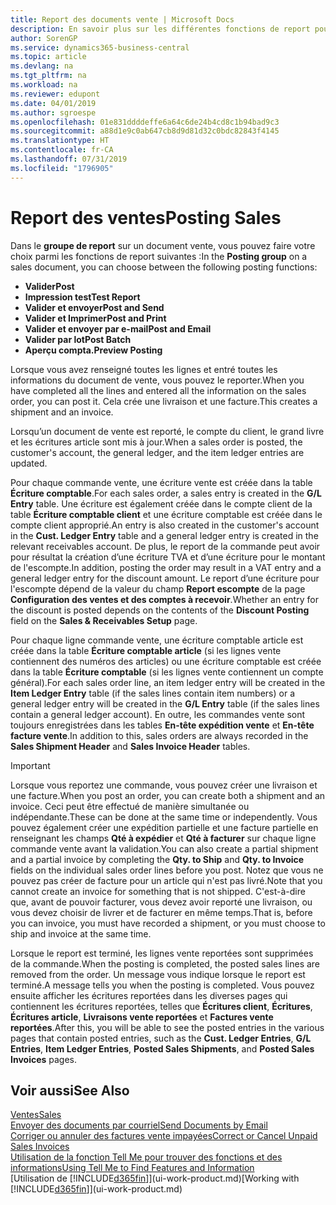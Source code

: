```yaml
---
title: Report des documents vente | Microsoft Docs
description: En savoir plus sur les différentes fonctions de report pour reporter des documents vente et comment mettre à jour les documents reportés.
author: SorenGP
ms.service: dynamics365-business-central
ms.topic: article
ms.devlang: na
ms.tgt_pltfrm: na
ms.workload: na
ms.reviewer: edupont
ms.date: 04/01/2019
ms.author: sgroespe
ms.openlocfilehash: 01e831ddddeffe6a64c6de24b4cd8c1b94bad9c3
ms.sourcegitcommit: a88d1e9c0ab647cb8d9d81d32c0bdc82843f4145
ms.translationtype: HT
ms.contentlocale: fr-CA
ms.lasthandoff: 07/31/2019
ms.locfileid: "1796905"
---
```

# <a name="posting-sales"></a><span data-ttu-id="47eed-103">Report des ventes</span><span class="sxs-lookup"><span data-stu-id="47eed-103">Posting Sales</span></span>
<span data-ttu-id="47eed-104">Dans le **groupe de report** sur un document vente, vous pouvez faire votre choix parmi les fonctions de report suivantes :</span><span class="sxs-lookup"><span data-stu-id="47eed-104">In the **Posting group** on a sales document, you can choose between the following posting functions:</span></span>

* <span data-ttu-id="47eed-105">**Valider**</span><span class="sxs-lookup"><span data-stu-id="47eed-105">**Post**</span></span>
* <span data-ttu-id="47eed-106">**Impression test**</span><span class="sxs-lookup"><span data-stu-id="47eed-106">**Test Report**</span></span>
* <span data-ttu-id="47eed-107">**Valider et envoyer**</span><span class="sxs-lookup"><span data-stu-id="47eed-107">**Post and Send**</span></span>
* <span data-ttu-id="47eed-108">**Valider et Imprimer**</span><span class="sxs-lookup"><span data-stu-id="47eed-108">**Post and Print**</span></span>
* <span data-ttu-id="47eed-109">**Valider et envoyer par e-mail**</span><span class="sxs-lookup"><span data-stu-id="47eed-109">**Post and Email**</span></span>
* <span data-ttu-id="47eed-110">**Valider par lot**</span><span class="sxs-lookup"><span data-stu-id="47eed-110">**Post Batch**</span></span>
* <span data-ttu-id="47eed-111">**Aperçu compta.**</span><span class="sxs-lookup"><span data-stu-id="47eed-111">**Preview Posting**</span></span>

<span data-ttu-id="47eed-112">Lorsque vous avez renseigné toutes les lignes et entré toutes les informations du document de vente, vous pouvez le reporter.</span><span class="sxs-lookup"><span data-stu-id="47eed-112">When you have completed all the lines and entered all the information on the sales order, you can post it.</span></span> <span data-ttu-id="47eed-113">Cela crée une livraison et une facture.</span><span class="sxs-lookup"><span data-stu-id="47eed-113">This creates a shipment and an invoice.</span></span>

<span data-ttu-id="47eed-114">Lorsqu’un document de vente est reporté, le compte du client, le grand livre et les écritures article sont mis à jour.</span><span class="sxs-lookup"><span data-stu-id="47eed-114">When a sales order is posted, the customer's account, the general ledger, and the item ledger entries are updated.</span></span>

<span data-ttu-id="47eed-115">Pour chaque commande vente, une écriture vente est créée dans la table **Écriture comptable**.</span><span class="sxs-lookup"><span data-stu-id="47eed-115">For each sales order, a sales entry is created in the **G/L Entry** table.</span></span> <span data-ttu-id="47eed-116">Une écriture est également créée dans le compte client de la table **Écriture comptable client** et une écriture comptable est créée dans le compte client approprié.</span><span class="sxs-lookup"><span data-stu-id="47eed-116">An entry is also created in the customer's account in the **Cust. Ledger Entry** table and a general ledger entry is created in the relevant receivables account.</span></span> <span data-ttu-id="47eed-117">De plus, le report de la commande peut avoir pour résultat la création d’une écriture TVA et d’une écriture pour le montant de l'escompte.</span><span class="sxs-lookup"><span data-stu-id="47eed-117">In addition, posting the order may result in a VAT entry and a general ledger entry for the discount amount.</span></span> <span data-ttu-id="47eed-118">Le report d’une écriture pour l'escompte dépend de la valeur du champ **Report escompte** de la page **Configuration des ventes et des comptes à recevoir**.</span><span class="sxs-lookup"><span data-stu-id="47eed-118">Whether an entry for the discount is posted depends on the contents of the **Discount Posting** field on the **Sales & Receivables Setup** page.</span></span>

<span data-ttu-id="47eed-119">Pour chaque ligne commande vente, une écriture comptable article est créée dans la table **Écriture comptable article** (si les lignes vente contiennent des numéros des articles) ou une écriture comptable est créée dans la table **Écriture comptable** (si les lignes vente contiennent un compte général).</span><span class="sxs-lookup"><span data-stu-id="47eed-119">For each sales order line, an item ledger entry will be created in the **Item Ledger Entry** table (if the sales lines contain item numbers) or a general ledger entry will be created in the **G/L Entry** table (if the sales lines contain a general ledger account).</span></span> <span data-ttu-id="47eed-120">En outre, les commandes vente sont toujours enregistrées dans les tables **En-tête expédition vente** et **En-tête facture vente**.</span><span class="sxs-lookup"><span data-stu-id="47eed-120">In addition to this, sales orders are always recorded in the **Sales Shipment Header** and **Sales Invoice Header** tables.</span></span>

> [!IMPORTANT]  
>   <span data-ttu-id="47eed-121">Lorsque vous reportez une commande, vous pouvez créer une livraison et une facture.</span><span class="sxs-lookup"><span data-stu-id="47eed-121">When you post an order, you can create both a shipment and an invoice.</span></span> <span data-ttu-id="47eed-122">Ceci peut être effectué de manière simultanée ou indépendante.</span><span class="sxs-lookup"><span data-stu-id="47eed-122">These can be done at the same time or independently.</span></span> <span data-ttu-id="47eed-123">Vous pouvez également créer une expédition partielle et une facture partielle en renseignant les champs **Qté à expédier** et **Qté à facturer** sur chaque ligne commande vente avant la validation.</span><span class="sxs-lookup"><span data-stu-id="47eed-123">You can also create a partial shipment and a partial invoice by completing the **Qty. to Ship** and **Qty. to Invoice** fields on the individual sales order lines before you post.</span></span> <span data-ttu-id="47eed-124">Notez que vous ne pouvez pas créer de facture pour un article qui n'est pas livré.</span><span class="sxs-lookup"><span data-stu-id="47eed-124">Note that you cannot create an invoice for something that is not shipped.</span></span> <span data-ttu-id="47eed-125">C'est-à-dire que, avant de pouvoir facturer, vous devez avoir reporté une livraison, ou vous devez choisir de livrer et de facturer en même temps.</span><span class="sxs-lookup"><span data-stu-id="47eed-125">That is, before you can invoice, you must have recorded a shipment, or you must choose to ship and invoice at the same time.</span></span>

<span data-ttu-id="47eed-126">Lorsque le report est terminé, les lignes vente reportées sont supprimées de la commande.</span><span class="sxs-lookup"><span data-stu-id="47eed-126">When the posting is completed, the posted sales lines are removed from the order.</span></span> <span data-ttu-id="47eed-127">Un message vous indique lorsque le report est terminé.</span><span class="sxs-lookup"><span data-stu-id="47eed-127">A message tells you when the posting is completed.</span></span> <span data-ttu-id="47eed-128">Vous pouvez ensuite afficher les écritures reportées dans les diverses pages qui contiennent les écritures reportées, telles que **Écritures client**, **Écritures**, **Écritures article**, **Livraisons vente reportées** et **Factures vente reportées**.</span><span class="sxs-lookup"><span data-stu-id="47eed-128">After this, you will be able to see the posted entries in the various pages that contain posted entries, such as the **Cust. Ledger Entries**, **G/L Entries**, **Item Ledger Entries**, **Posted Sales Shipments**, and **Posted Sales Invoices** pages.</span></span>  

## <a name="see-also"></a><span data-ttu-id="47eed-129">Voir aussi</span><span class="sxs-lookup"><span data-stu-id="47eed-129">See Also</span></span>

[<span data-ttu-id="47eed-130">Ventes</span><span class="sxs-lookup"><span data-stu-id="47eed-130">Sales</span></span>](sales-manage-sales.md)  
[<span data-ttu-id="47eed-131">Envoyer des documents par courriel</span><span class="sxs-lookup"><span data-stu-id="47eed-131">Send Documents by Email</span></span>](ui-how-send-documents-email.md)  
[<span data-ttu-id="47eed-132">Corriger ou annuler des factures vente impayées</span><span class="sxs-lookup"><span data-stu-id="47eed-132">Correct or Cancel Unpaid Sales Invoices</span></span>](sales-how-correct-cancel-sales-invoice.md)  
[<span data-ttu-id="47eed-133">Utilisation de la fonction Tell Me pour trouver des fonctions et des informations</span><span class="sxs-lookup"><span data-stu-id="47eed-133">Using Tell Me to Find Features and Information</span></span>](ui-search.md)  
<span data-ttu-id="47eed-134">[Utilisation de [!INCLUDE[d365fin](includes/d365fin_md.md)]](ui-work-product.md)</span><span class="sxs-lookup"><span data-stu-id="47eed-134">[Working with [!INCLUDE[d365fin](includes/d365fin_md.md)]](ui-work-product.md)</span></span>
